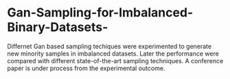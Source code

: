 # Gan-Sampling-for-Imbalanced-Binary-Datasets-
Differnet Gan based sampling techiques were experimented to generate new minority samples in imbalanced datasets. Later the performance were compared with different state-of-the-art sampling techniques. A conference paper is under process from the experimental outcome.
